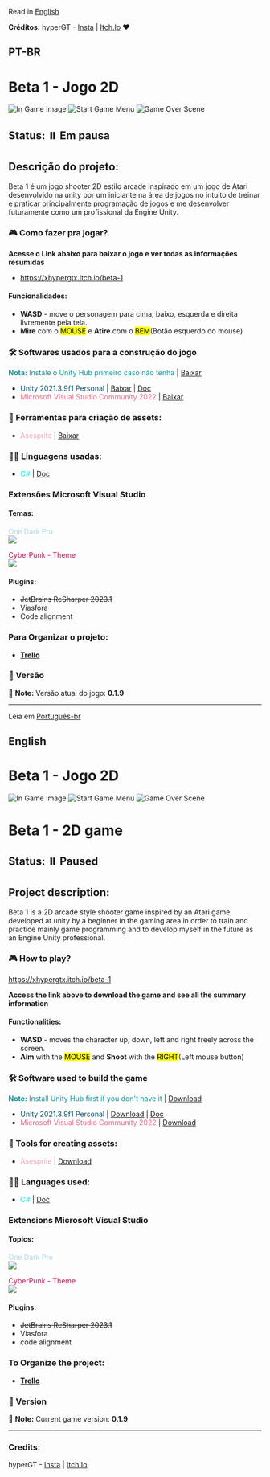 Read in [English](#english)

<b>Créditos:</b> hyperGT - [Insta](https://www.instagram.com/gtx_ch/)  | [Itch.Io](https://xhypergtx.itch.io/) ❤️

## PT-BR 

# Beta 1 - Jogo 2D 

![In Game Image](https://user-images.githubusercontent.com/63520287/236646435-fe526225-00d3-4cb3-aa6a-de2905a8ae81.png) ![Start Game Menu](https://user-images.githubusercontent.com/63520287/236646466-106c91fc-3336-4ebf-8e2b-ed748fc491b8.png) ![Game Over Scene](https://user-images.githubusercontent.com/63520287/236646485-c206e849-6718-4bd6-b727-bec0257844f6.png)

## Status: ⏸️ Em pausa

## Descrição do projeto: 

Beta 1 é um jogo shooter 2D estilo arcade inspirado em um jogo de Atari desenvolvido na unity por um iniciante na área de jogos no intuito de treinar e praticar principalmente programação de jogos e me desenvolver futuramente como um profissional da Engine Unity. 

### 🎮 Como fazer pra jogar?

<b>Acesse o Link abaixo para baixar o jogo e ver todas as informações resumidas</b>

- https://xhypergtx.itch.io/beta-1

#### Funcionalidades:

* <b>WASD</b> - move o personagem para cima, baixo, esquerda e direita livremente pela tela.
* <b>Mire</b> com o <mark>MOUSE</mark> e <b>Atire</b> com o <mark>BEM</mark>(Botão esquerdo do mouse)

### 🛠️ Softwares usados para a construção do jogo

<span style="color: #0f9595;"><b>Nota:</b> Instale o Unity Hub primeiro caso não tenha</span> | [Baixar](https://unity.com/download)
* <span style="color: #084f64;">Unity 2021.3.9f1 Personal</span> | [Baixar](https://unity.com/releases/editor/archive) | [Doc](https://docs.unity3d.com/ScriptReference/index.html)
* <span style="color: #e46a87;">Microsoft Visual Studio Community 2022</span> | [Baixar](https://visualstudio.microsoft.com/pt-br/downloads/)

### 🎨 Ferramentas para criação de assets:

* <span style="color: #eca6c0;">Asesprite</span> | [Baixar](https://www.aseprite.org/download/)

### 👨‍💻 Linguagens usadas:

* <span style="color: #53ebe4;"><b>C#</b></span> | [Doc](https://docs.microsoft.com/en-us/dotnet/csharp/)


### Extensões Microsoft Visual Studio

#### Temas:  
<span style="color: #ADD8E6;">One Dark Pro</span> <br>
<img src="https://user-images.githubusercontent.com/63520287/236648134-00d65e11-8c3e-4a88-b5dc-ab12cdf242ad.png" style="max-width: 300px;"><br>

<span style="color: #c1115a;">CyberPunk - Theme</span> <br>
<img src="https://user-images.githubusercontent.com/63520287/236648308-5bee9819-2d4c-480a-9141-7a6e0b568f6b.png" style="max-width: 300px;"><br>

#### Plugins: 

* ~~JetBrains ReSharper 2023.1~~
* Viasfora
* Code alignment

### Para Organizar o projeto: 

* **[Trello](https://trello.com/pt-BR?&aceid=&adposition=&adgroup=148159506607&campaign=19269516466&creative=641463051732&device=c&keyword=trello&matchtype=e&network=g&placement=&ds_kids=p74543507295&ds_e=GOOGLE&ds_eid=700000001557344&ds_e1=GOOGLE&gad=1&gclid=Cj0KCQjw0tKiBhC6ARIsAAOXutmbytaBg43JsDsOEOQ1nS366NSiimtecW3up4ODi0dvuF-bN5qGaEUaAhDJEALw_wcB&gclsrc=aw.ds)**

### 📌 Versão

📝 **Note:** Versão atual do jogo: <b>0.1.9</b>




------------------------------------------------------------

Leia em [Português-br](#pt-br)

## English   

# Beta 1 - Jogo 2D 

![In Game Image](https://user-images.githubusercontent.com/63520287/236646435-fe526225-00d3-4cb3-aa6a-de2905a8ae81.png) ![Start Game Menu](https://user-images.githubusercontent.com/63520287/236646466-106c91fc-3336-4ebf-8e2b-ed748fc491b8.png) ![Game Over Scene](https://user-images.githubusercontent.com/63520287/236646485-c206e849-6718-4bd6-b727-bec0257844f6.png)

# Beta 1 - 2D game

## Status: ⏸️ Paused

## Project description:

Beta 1 is a 2D arcade style shooter game inspired by an Atari game developed at unity by a beginner in the gaming area in order to train and practice mainly game programming and to develop myself in the future as an Engine Unity professional.

### 🎮 How to play?

https://xhypergtx.itch.io/beta-1

<b>Access the link above to download the game and see all the summary information</b>

#### Functionalities:

* <b>WASD</b> - moves the character up, down, left and right freely across the screen.
* <b>Aim</b> with the <mark>MOUSE</mark> and <b>Shoot</b> with the <mark>RIGHT</mark>(Left mouse button)

### 🛠️ Software used to build the game

<span style="color: #0f9595;"><b>Note:</b> Install Unity Hub first if you don't have it</span> | [Download](https://unity.com/download)
* <span style="color: #084f64;">Unity 2021.3.9f1 Personal</span> | [Download](https://unity.com/releases/editor/archive) | [Doc](https://docs.unity3d.com/ScriptReference/index.html)
* <span style="color: #e46a87;">Microsoft Visual Studio Community 2022</span> | [Download](https://visualstudio.microsoft.com/en-us/downloads/)

### 🎨 Tools for creating assets:

* <span style="color: #eca6c0;">Asesprite</span> | [Download](https://www.aseprite.org/download/)

### 👨‍💻 Languages ​​used:

* <span style="color: #53ebe4;"><b>C#</b></span> | [Doc](https://docs.microsoft.com/en-us/dotnet/csharp/)


### Extensions Microsoft Visual Studio

#### Topics:
<span style="color: #ADD8E6;">One ​​Dark Pro</span> <br>
<img src="https://user-images.githubusercontent.com/63520287/236648134-00d65e11-8c3e-4a88-b5dc-ab12cdf242ad.png" style="max-width: 300px;"><br>

<span style="color: #c1115a;">CyberPunk - Theme</span> <br>
<img src="https://user-images.githubusercontent.com/63520287/236648308-5bee9819-2d4c-480a-9141-7a6e0b568f6b.png" style="max-width: 300px;"><br>

#### Plugins:

* ~~JetBrains ReSharper 2023.1~~
* Viasfora
* code alignment

### To Organize the project:

* **[Trello](https://trello.com/pt-BR?&aceid=&adposition=&adgroup=148159506607&campaign=19269516466&creative=641463051732&device=c&keyword=trello&matchtype=e&network=g&placement=&ds_kids=p74543507295&ds_e=GOOGLE&ds_eid=700000001557344&ds_e1=GOOGLE&gad=1&gclid=Cj0KCQjw0tKiBhC6ARIsAAOXutmbytaBg43JsDsOEOQ1nS366NSiimtecW3up4ODi0dvuF-bN5qGaEUaAhDJEALw_wcB&gclsrc=aw.ds)**

### 📌 Version

📝 **Note:** Current game version: <b>0.1.9</b>







----------------------------------------------------
### Credits:

hyperGT - [Insta](https://www.instagram.com/gtx_ch/)  | [Itch.Io](https://xhypergtx.itch.io/)


